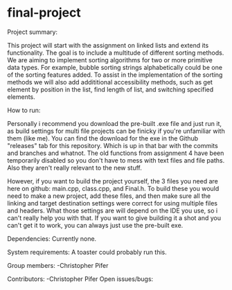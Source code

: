# final-project

Project summary:

  This project will start with the assignment on linked lists and extend its functionality. The goal is to include a multitude of different sorting methods. We are aiming to implement sorting algorithms for two or more primitive data types. For example, bubble sorting strings alphabetically could be one of the sorting features added. To assist in the implementation of the sorting methods we will also add addititional accessibility methods, such as get element by position in the list, find length of list, and switching specified elements.
  
How to run:

  Personally i recommend you download the pre-built .exe file and just run it, as build settings for multi file projects can be finicky if you're unfamiliar with them (like me). You can find the download for the exe in the Github "releases" tab for this repository. Which is up in that bar with the commits and branches and whatnot. The old functions from assignment 4 have been temporarily disabled so you don't have to mess with text files and file paths. Also they aren't really relevant to the new stuff.
  
  However, if you want to build the project yourself, the 3 files you need are here on github: main.cpp, class.cpp, and Final.h. To build these you would need to make a new project, add these files, and then make sure all the linking and target destination settings were correct for using multiple files and headers. What those settings are will depend on the IDE you use, so i can't really help you with that. If you want to give building it a shot and you can't get it to work, you can always just use the pre-built exe.

Dependencies:
  Currently none.

System requirements:
  A toaster could probably run this.  
  
Group members:
  -Christopher Pifer

Contributors:
  -Christopher Pifer
Open issues/bugs:
